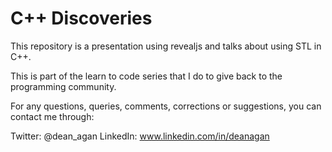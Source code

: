 # C++ Discoveries
This repository is a presentation using revealjs and talks about using STL in C++.

This is part of the learn to code series that I do to give back to the programming community.

For any questions, queries, comments, corrections or suggestions, you can contact me through:


Twitter: @dean_agan
LinkedIn: www.linkedin.com/in/deanagan
